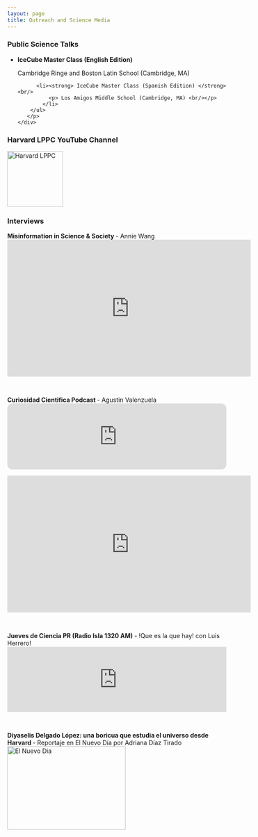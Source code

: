 ```yaml
---
layout: page
title: Outreach and Science Media
---
```



<h3>
    <a name='Public Science Talks'></a> Public Science Talks
</h3>

<div class="media">
    <div class="media-body">
       <p class="media-heading">
        <ul>
          <li> <strong> IceCube Master Class (English Edition) </strong> <br/>
               <p> Cambridge Ringe and Boston Latin School (Cambridge, MA) <br/> </p> 
          </li>
              
          <li><strong> IceCube Master Class (Spanish Edition) </strong> <br/>
              <p> Los Amigos Middle School (Cambridge, MA) <br/></p>
            </li>
        </ul>
       </p>
    </div>
</div>

<h3>
    <a name='Harvard LPPC YouTube Channel'></a> Harvard LPPC YouTube Channel
</h3>

<div class="media">
    <div class="media-body">
       <p class="media-heading">
           <a href="https://www.youtube.com/@harvardlppc/featured"><img src="https://yt3.googleusercontent.com/V_85wPeO-D83QWFdh8_a-oMS1IjaHp1ICery6nczttEVwWPUBOqpsHb6L_yDyLidz4f_16SgWtQ=s900-c-k-c0x00ffffff-no-rj" alt="Harvard LPPC" style="width:128px;height:128px;"></a>
       </p>
    </div>
</div>

<h3>
    <a name='Interviews'></a> Interviews
</h3>
<div class="media">
    <div class="media-body">
       <p class="media-heading">
          <strong> Misinformation in Science & Society
          </strong> - Annie Wang <br/>
          <iframe width="560" height="315" src="https://www.youtube.com/embed/nQNuN9IBCYk" title="YouTube video player" frameborder="0" allow="accelerometer; autoplay; clipboard-write; encrypted-media; gyroscope; picture-in-picture; web-share" allowfullscreen></iframe>
       </p>
       <br/>

<div class="media">
    <div class="media-body">
       <p class="media-heading">
          <strong> Curiosidad Cientifica Podcast
          </strong> - Agustin Valenzuela <br/>
          <iframe style="border-radius:12px" src="https://open.spotify.com/embed/episode/1EpIAN82Z64iDxrHYyoFDy?utm_source=generator" width="100%" height="152" frameBorder="0" allowfullscreen="" allow="autoplay; clipboard-write; encrypted-media; fullscreen; picture-in-picture" loading="lazy"></iframe>
       </p>
       <p><iframe width="560" height="315" src="https://www.youtube.com/embed/liDG3VMIylY" title="YouTube video player" frameborder="0" allow="accelerometer; autoplay; clipboard-write; encrypted-media; gyroscope; picture-in-picture; web-share" allowfullscreen></iframe>
       </p>
       <br/>
       <p class="media-heading">
          <strong> Jueves de Ciencia PR (Radio Isla 1320 AM)
          </strong> - !Que es la que hay! con Luis Herrero! <br/>
           <iframe title="¡Qué es la que hay! - Jueves, 23 de febrero de 2023" allowtransparency="true" height="150" width="100%" style="border: none; min-width: min(100%, 430px);" scrolling="no" data-name="pb-iframe-player" src="https://www.podbean.com/player-v2/?from=embed&i=4jy4n-139d6fa-pb&share=1&download=1&fonts=Arial&skin=f6f6f6&font-color=auto&rtl=0&logo_link=episode_page&btn-skin=3267a3&size=150"></iframe>
       </p>
       <br/>
       <p class="media-heading">
       <strong> Diyaselis Delgado López: una boricua que estudia el universo desde Harvard
       </strong> - Reportaje en El Nuevo Día por Adriana Díaz Tirado <br/>
       <a href="https://www.elnuevodia.com/ciencia-ambiente/espacio-astronomia/notas/diyaselis-delgado-lopez-una-boricua-que-estudia-el-universo-desde-harvard/"><img src="https://www.elnuevodia.com/resizer/t80s98mrvSuuwRfa3qOmUEPaI20=/1658x0/filters:quality(75):format(jpeg):focal(2450x2445:2460x2435)/cloudfront-us-east-1.images.arcpublishing.com/gfrmedia/V5LMNJEG4RGZJNSD3C2XFWLQE4.jpg" alt="El Nuevo Dia" style="width:272px;height:192px;"></a>
       </p>
    </div>
</div>
